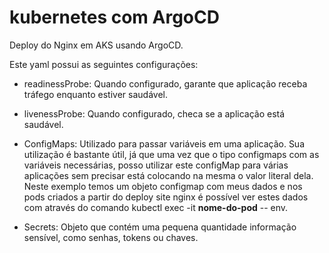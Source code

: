 # kubernetes com ArgoCD

Deploy do Nginx em AKS usando ArgoCD.

Este yaml possui as seguintes configurações:

- readinessProbe: Quando configurado, garante que aplicação receba tráfego enquanto estiver saudável.

- livenessProbe: Quando configurado, checa se a aplicação está saudável.

- ConfigMaps: Utilizado para passar variáveis em uma aplicação. Sua utilização é bastante útil, já que uma vez que o tipo configmaps com as variáveis necessárias, posso utilizar
este configMap para várias aplicações sem precisar está colocando na mesma o valor literal dela. Neste exemplo temos um objeto configmap com meus dados e nos pods criados a partir do deploy site nginx é possível ver estes dados com através do comando kubectl exec -it **nome-do-pod** -- env.

- Secrets: Objeto que contém uma pequena quantidade informação sensível, como senhas, tokens ou chaves.